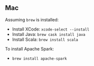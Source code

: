 ## Mac

Assuming `brew` is installed:

* Install XCode: `xcode-select --install`
* Install Java: `brew cask install java`
* Install Scala: `brew install scala`

To install Apache Spark:

* `brew install apache-spark`
